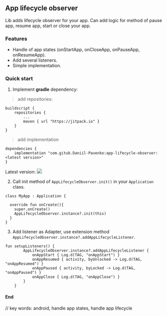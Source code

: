 ## App lifecycle observer

Lib adds lifecycle observer for your app. Can add logic for method of pause app, resume app, start or close your app.

### Features
- Handle of app states (onStartApp, onCloseApp, onPauseApp, onResumeApp).
- Add several listeners.
- Simple implementation.


### Quick start
1. Implement **gradle** dependency:

> add repositories:
```
buildscript {
    repositories {
        ...
        maven { url "https://jitpack.io" }
    }
}
```

> add implementation
```
dependencies {
    implementation "com.gitub.Daniil-Pavenko:app-lifecycle-observer:<latest version>"
}
```
Latest version: [![](https://jitpack.io/v/Daniil-Pavenko/app-lifecycle-observer.svg)](https://jitpack.io/#Daniil-Pavenko/app-lifecycle-observer)

2. Call init method of `AppLifecycleObserver.init()` in your `Application` class.

```
class MyApp : Application {

  override fun onCreate(){
    super.onCreate()
    AppLifecycleObserver.instance?.init(this)
  }
}
```

3. Add listener as Adapter, use extension method `AppLifecycleObserver.instance?.addAppLifecycleListener`.

```
fun setupListeners() {
        AppLifecycleObserver.instance?.addAppLifecycleListener {
            onAppStart { Log.d(TAG, "onAppStart") }
            onAppResumed { activity, byUnlocked -> Log.d(TAG, "onAppResumed") }
            onAppPaused { activity, byLocked -> Log.d(TAG, "onAppPaused") }
            onAppClose { Log.d(TAG, "onAppClose") }
        }
    }
```

#### End

// key words:
android, handle app states, handle app lifecycle
